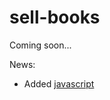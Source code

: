 # sell-books
Coming soon...

News:
* Added [javascript](https://github.com/progyan/sell-books/blob/master/javascript.js)
